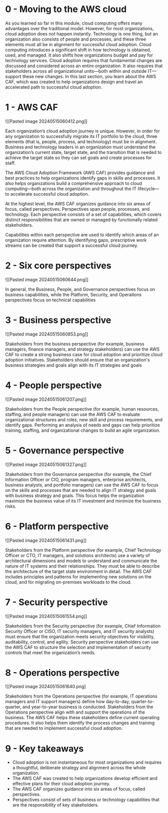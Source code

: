 # 0 - Moving to the AWS cloud

As you learned so far in this module, cloud computing offers many advantages over the traditional model. However, for most organizations, cloud adoption does not happen instantly. Technology is one thing, but an organization also consists of people and processes, and these three elements must all be in alignment for successful cloud adoption. Cloud computing introduces a significant shift in how technology is obtained, used, and managed. It also shifts how organizations budget and pay for technology services. Cloud adoption requires that fundamental changes are discussed and considered across an entire organization. It also requires that stakeholders across all organizational units—both within and outside IT—support these new changes. In this last section, you learn about the AWS CAF, which was created to help organizations design and travel an accelerated path to successful cloud adoption.

# 1 - AWS CAF

![[Pasted image 20240515060412.png]]

Each organization’s cloud adoption journey is unique. However, in order for any organization to successfully migrate its IT portfolio to the cloud, three elements (that is, people, process, and technology) must be in alignment. Business and technology leaders in an organization must understand the organization’s current state, target state, and the transition that is needed to achieve the target state so they can set goals and create processes for staff.

The AWS Cloud Adoption Framework (AWS CAF) provides guidance and best practices to help organizations identify gaps in skills and processes. It also helps organizations build a comprehensive approach to cloud computing—both across the organization and throughout the IT lifecycle—to accelerate successful cloud adoption. 

At the highest level, the AWS CAF organizes guidance into six areas of focus, called perspectives. Perspectives span people, processes, and technology. Each perspective consists of a set of capabilities, which covers distinct responsibilities that are owned or managed by functionally related stakeholders.

Capabilities within each perspective are used to identify which areas of an organization require attention. By identifying gaps, prescriptive work streams can be created that support a successful cloud journey.

# 2 - Six core perspectives

![[Pasted image 20240515060644.png]]

In general, the Business, People, and Governance perspectives focus on business capabilities, while the Platform, Security, and Operaitons perspectives focus on technical capabilities

# 3 - Business perspective

![[Pasted image 20240515060853.png]]

Stakeholders from the business perspective (for example, business managers, finance managers, and strategy stakeholders) can use the AWS CAF to create a strong business case for cloud adoption and prioritize cloud adoption initiatives. Stakeholders should ensure that an organization's business strategies and goals align with its IT strategies and goals

# 4 - People perspective

![[Pasted image 20240515061207.png]]

Stakeholders from the People perspective (for example, human resources, staffing, and people managers) can use the AWS CAF to evaluate organizational structures and roles, new skill and process requirements, and identify gaps. Performing an analysis of needs and gaps can help prioritize training, staffing, and organizational changes to build an agile organization.

# 5 - Governance perspective

![[Pasted image 20240515061327.png]]

Stakeholders from the Governance perspective (for example, the Chief Information Officer or CIO, program managers, enterprise architects, business analysts, and portfolio managers) can use the AWS CAF to focus on the skills and processes that are needed to align IT strategy and goals with business strategy and goals. This focus helps the organization maximize the business value of its IT investment and minimize the business risks.

# 6 - Platform perspective

![[Pasted image 20240515061431.png]]

Stakeholders from the Platform perspective (for example, Chief Technology Officer or CTO, IT managers, and solutions architects) use a variety of architectural dimensions and models to understand and communicate the nature of IT systems and their relationships. They must be able to describe the architecture of the target state environment in detail. The AWS CAF includes principles and patterns for implementing new solutions on the cloud, and for migrating on-premises workloads to the cloud.
# 7 - Security perspective

![[Pasted image 20240515061554.png]]

Stakeholders from the Security perspective (for example, Chief Information Security Officer or CISO, IT security managers, and IT security analysts) must ensure that the organization meets security objectives for visibility, auditability, control, and agility. Security perspective stakeholders can use the AWS CAF to structure the selection and implementation of security controls that meet the organization’s needs.

# 8 - Operations perspective

![[Pasted image 20240515061640.png]

Stakeholders from the Operations perspective (for example, IT operations managers and IT support managers) define how day-to-day, quarter-to-quarter, and year-to-year business is conducted. Stakeholders from the Operations perspective align with and support the operations of the business. The AWS CAF helps these stakeholders define current operating procedures. It also helps them identify the process changes and training that are needed to implement successful cloud adoption.

# 9 - Key takeaways

- Cloud adoption is not instantaneous for most organizations and requires a thoughtful, deliberate strategy and alignment across the whole organization.
- The AWS CAF was created to help organizations develop efficient and effective plans for their cloud adoption journey.
- The AWS CAF organizes guidance into six areas of focus, called perspectives.
- Perspectives consist of sets of business or technology capabilities that are the responsibility of key stakeholders.

